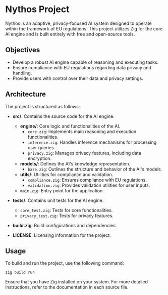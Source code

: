 # Nythos Project

Nythos is an adaptive, privacy-focused AI system designed to operate within the framework of EU regulations. This project utilizes Zig for the core AI engine and is built entirely with free and open-source tools.

## Objectives

- Develop a robust AI engine capable of reasoning and executing tasks.
- Ensure compliance with EU regulations regarding data privacy and handling.
- Provide users with control over their data and privacy settings.

## Architecture

The project is structured as follows:

- **src/**: Contains the source code for the AI engine.
  - **engine/**: Core logic and functionalities of the AI.
    - `core.zig`: Implements main reasoning and execution functionalities.
    - `inference.zig`: Handles inference mechanisms for processing user queries.
    - `privacy.zig`: Manages privacy features, including data encryption.
  - **models/**: Defines the AI's knowledge representation.
    - `base.zig`: Outlines the structure and behavior of the AI's models.
  - **utils/**: Utilities for compliance and validation.
    - `compliance.zig`: Ensures compliance with EU regulations.
    - `validation.zig`: Provides validation utilities for user inputs.
  - `main.zig`: Entry point for the application.

- **tests/**: Contains unit tests for the AI engine.
  - `core_test.zig`: Tests for core functionalities.
  - `privacy_test.zig`: Tests for privacy features.

- **build.zig**: Build configurations and dependencies.

- **LICENSE**: Licensing information for the project.

## Usage

To build and run the project, use the following command:

```
zig build run
```

Ensure that you have Zig installed on your system. For more detailed instructions, refer to the documentation in each source file.